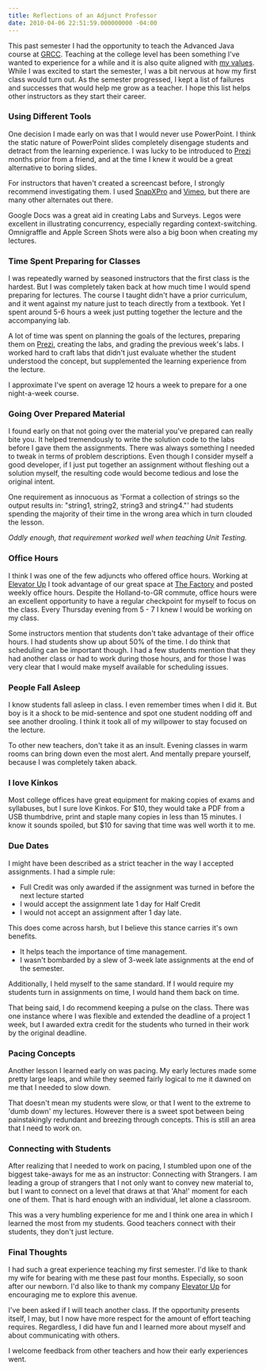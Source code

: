 ```yaml
---
title: Reflections of an Adjunct Professor
date: 2010-04-06 22:51:59.000000000 -04:00
---
```

This past semester I had the opportunity to teach the Advanced Java course at [GRCC](http://www.grcc.edu/). Teaching at the college level has been something I've wanted to experience for a while and it is also quite aligned with [my values](/vision-statement). While I was excited to start the semester, I was a bit nervous at how my first class would turn out. As the semester progressed, I kept a list of failures and successes that would help me grow as a teacher. I hope this list helps other instructors as they start their career.

### Using Different Tools ###

One decision I made early on was that I would never use PowerPoint. I think the static nature of PowerPoint slides completely disengage students and detract from the learning experience. I was lucky to be introduced to [Prezi](http://prezi.com/) months prior from a friend, and at the time I knew it would be a great alternative to boring slides.

For instructors that haven't created a screencast before, I strongly recommend investigating them. I used [SnapXPro](http://www.ambrosiasw.com/utilities/snapzprox/) and [Vimeo](http://vimeo.com/), but there are many other alternates out there.

Google Docs was a great aid in creating Labs and Surveys. Legos were excellent in illustrating concurrency, especially regarding context-switching. Omnigraffle and Apple Screen Shots were also a big boon when creating my lectures.

### Time Spent Preparing for Classes ###

I was repeatedly warned by seasoned instructors that the first class is the hardest. But I was completely taken back at how much time I would spend preparing for lectures. The course I taught didn't have a prior curriculum, and it went against my nature just to teach directly from a textbook. Yet I spent around 5-6 hours a week just putting together the lecture and the accompanying lab.

A lot of time was spent on planning the goals of the lectures, preparing them on [Prezi](http://prezi.com/), creating the labs, and grading the previous week's labs. I worked hard to craft labs that didn't just evaluate whether the student understood the concept, but supplemented the learning experience from the lecture.

I approximate I've spent on average 12 hours a week to prepare for a one night-a-week course.

### Going Over Prepared Material ###

I found early on that not going over the material you've prepared can really bite you. It helped tremendously to write the solution code to the labs before I gave them the assignments. There was always something I needed to tweak in terms of problem descriptions. Even though I consider myself a good developer, if I just put together an assignment without fleshing out a solution myself, the resulting code would become tedious and lose the original intent.

One requirement as innocuous as 'Format a collection of strings so the output results in: "string1, string2, string3 and string4."' had students spending the majority of their time in the wrong area which in turn clouded the lesson.

_Oddly enough, that requirement worked well when teaching Unit Testing._

### Office Hours ###

I think I was one of the few adjuncts who offered office hours. Working at [Elevator Up](http://elevatorup.com) I took advantage of our great space at [The Factory](http://workthefactory.com) and posted weekly office hours. Despite the Holland-to-GR commute, office hours were an excellent opportunity to have a regular checkpoint for myself to focus on the class. Every Thursday evening from 5 - 7 I knew I would be working on my class.

Some instructors mention that students don't take advantage of their office hours. I had students show up about 50% of the time. I do think that scheduling can be important though. I had a few students mention that they had another class or had to work during those hours, and for those I was very clear that I would make myself available for scheduling issues.

### People Fall Asleep ###

I know students fall asleep in class. I even remember times when I did it. But boy is it a shock to be mid-sentence and spot one student nodding off and see another drooling. I think it took all of my willpower to stay focused on the lecture.

To other new teachers, don't take it as an insult. Evening classes in warm rooms can bring down even the most alert. And mentally prepare yourself, because I was completely taken aback.

### I love Kinkos ###

Most college offices have great equipment for making copies of exams and syllabuses, but I sure love Kinkos. For $10, they would take a PDF from a USB thumbdrive, print and staple many copies in less than 15 minutes. I know it sounds spoiled, but $10 for saving that time was well worth it to me.

### Due Dates ###

I might have been described as a strict teacher in the way I accepted assignments. I had a simple rule:

* Full Credit was only awarded if the assignment was turned in before the next lecture started
* I would accept the assignment late 1 day for Half Credit
* I would not accept an assignment after 1 day late.

This does come across harsh, but I believe this stance carries it's own benefits.

* It helps teach the importance of time management.
* I wasn't bombarded by a slew of 3-week late assignments at the end of the semester.

Additionally, I held myself to the same standard. If I would require my students turn in assignments on time, I would hand them back on time.

That being said, I do recommend keeping a pulse on the class. There was one instance where I was flexible and extended the deadline of a project 1 week, but I awarded extra credit for the students who turned in their work by the original deadline.

### Pacing Concepts ###

Another lesson I learned early on was pacing. My early lectures made some pretty large leaps, and while they seemed fairly logical to me it dawned on me that I needed to slow down.

That doesn't mean my students were slow, or that I went to the extreme to 'dumb down' my lectures. However there is a sweet spot between being painstakingly redundant and breezing through concepts. This is still an area that I need to work on.

### Connecting with Students ###

After realizing that I needed to work on pacing, I stumbled upon one of the biggest take-aways for me as an instructor: Connecting with Strangers. I am leading a group of strangers that I not only want to convey new material to, but I want to connect on a level that draws at that 'Aha!' moment for each one of them. That is hard enough with an individual, let alone a classroom.

This was a very humbling experience for me and I think one area in which I learned the most from my students. Good teachers connect with their students, they don't just lecture.

### Final Thoughts ###

I had such a great experience teaching my first semester. I'd like to thank my wife for bearing with me these past four months. Especially, so soon after our newborn. I'd also like to thank my company [Elevator Up](http://elevatorup.com) for encouraging me to explore this avenue.

I've been asked if I will teach another class. If the opportunity presents itself, I may, but I now have more respect for the amount of effort teaching requires. Regardless, I did have fun and I learned more about myself and about communicating with others.

I welcome feedback from other teachers and how their early experiences went.
